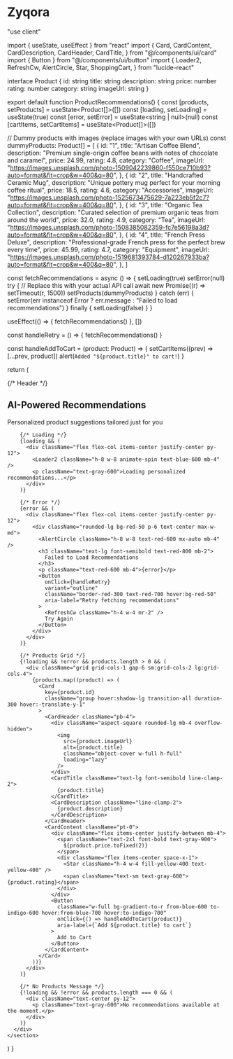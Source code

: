# Zyqora
"use client"

import { useState, useEffect } from "react"
import {
  Card,
  CardContent,
  CardDescription,
  CardHeader,
  CardTitle,
} from "@/components/ui/card"
import { Button } from "@/components/ui/button"
import {
  Loader2,
  RefreshCw,
  AlertCircle,
  Star,
  ShoppingCart,
} from "lucide-react"

interface Product {
  id: string
  title: string
  description: string
  price: number
  rating: number
  category: string
  imageUrl: string
}

export default function ProductRecommendations() {
  const [products, setProducts] = useState<Product[]>([])
  const [loading, setLoading] = useState(true)
  const [error, setError] = useState<string | null>(null)
  const [cartItems, setCartItems] = useState<Product[]>([])

  // Dummy products with images (replace images with your own URLs)
  const dummyProducts: Product[] = [
    {
      id: "1",
      title: "Artisan Coffee Blend",
      description:
        "Premium single-origin coffee beans with notes of chocolate and caramel",
      price: 24.99,
      rating: 4.8,
      category: "Coffee",
      imageUrl:
        "https://images.unsplash.com/photo-1509042239860-f550ce710b93?auto=format&fit=crop&w=400&q=80",
    },
    {
      id: "2",
      title: "Handcrafted Ceramic Mug",
      description: "Unique pottery mug perfect for your morning coffee ritual",
      price: 18.5,
      rating: 4.6,
      category: "Accessories",
      imageUrl:
        "https://images.unsplash.com/photo-1525673475629-7a223eb5f2c7?auto=format&fit=crop&w=400&q=80",
    },
    {
      id: "3",
      title: "Organic Tea Collection",
      description:
        "Curated selection of premium organic teas from around the world",
      price: 32.0,
      rating: 4.9,
      category: "Tea",
      imageUrl:
        "https://images.unsplash.com/photo-1508385082359-fc7e56198a3d?auto=format&fit=crop&w=400&q=80",
    },
    {
      id: "4",
      title: "French Press Deluxe",
      description: "Professional-grade French press for the perfect brew every time",
      price: 45.99,
      rating: 4.7,
      category: "Equipment",
      imageUrl:
        "https://images.unsplash.com/photo-1519681393784-d120267933ba?auto=format&fit=crop&w=400&q=80",
    },
  ]

  const fetchRecommendations = async () => {
    setLoading(true)
    setError(null)
    try {
      // Replace this with your actual API call
      await new Promise((r) => setTimeout(r, 1500))
      setProducts(dummyProducts)
    } catch (err) {
      setError(err instanceof Error ? err.message : "Failed to load recommendations")
    } finally {
      setLoading(false)
    }
  }

  useEffect(() => {
    fetchRecommendations()
  }, [])

  const handleRetry = () => {
    fetchRecommendations()
  }

  const handleAddToCart = (product: Product) => {
    setCartItems((prev) => [...prev, product])
    alert(`Added "${product.title}" to cart!`)
  }

  return (
    <section className="py-16 sm:py-24">
      <div className="mx-auto max-w-7xl px-4 sm:px-6 lg:px-8">
        {/* Header */}
        <div className="text-center mb-12">
          <h2 className="text-3xl font-bold tracking-tight text-gray-900 sm:text-4xl">
            AI-Powered Recommendations
          </h2>
          <p className="mt-4 text-lg text-gray-600">
            Personalized product suggestions tailored just for you
          </p>
        </div>

        {/* Loading */}
        {loading && (
          <div className="flex flex-col items-center justify-center py-12">
            <Loader2 className="h-8 w-8 animate-spin text-blue-600 mb-4" />
            <p className="text-gray-600">Loading personalized recommendations...</p>
          </div>
        )}

        {/* Error */}
        {error && (
          <div className="flex flex-col items-center justify-center py-12">
            <div className="rounded-lg bg-red-50 p-6 text-center max-w-md">
              <AlertCircle className="h-8 w-8 text-red-600 mx-auto mb-4" />
              <h3 className="text-lg font-semibold text-red-800 mb-2">
                Failed to Load Recommendations
              </h3>
              <p className="text-red-600 mb-4">{error}</p>
              <Button
                onClick={handleRetry}
                variant="outline"
                className="border-red-300 text-red-700 hover:bg-red-50"
                aria-label="Retry fetching recommendations"
              >
                <RefreshCw className="h-4 w-4 mr-2" />
                Try Again
              </Button>
            </div>
          </div>
        )}

        {/* Products Grid */}
        {!loading && !error && products.length > 0 && (
          <div className="grid grid-cols-1 gap-6 sm:grid-cols-2 lg:grid-cols-4">
            {products.map((product) => (
              <Card
                key={product.id}
                className="group hover:shadow-lg transition-all duration-300 hover:-translate-y-1"
              >
                <CardHeader className="pb-4">
                  <div className="aspect-square rounded-lg mb-4 overflow-hidden">
                    <img
                      src={product.imageUrl}
                      alt={product.title}
                      className="object-cover w-full h-full"
                      loading="lazy"
                    />
                  </div>
                  <CardTitle className="text-lg font-semibold line-clamp-2">
                    {product.title}
                  </CardTitle>
                  <CardDescription className="line-clamp-2">
                    {product.description}
                  </CardDescription>
                </CardHeader>
                <CardContent className="pt-0">
                  <div className="flex items-center justify-between mb-4">
                    <span className="text-2xl font-bold text-gray-900">
                      ${product.price.toFixed(2)}
                    </span>
                    <div className="flex items-center space-x-1">
                      <Star className="h-4 w-4 fill-yellow-400 text-yellow-400" />
                      <span className="text-sm text-gray-600">{product.rating}</span>
                    </div>
                  </div>
                  <Button
                    className="w-full bg-gradient-to-r from-blue-600 to-indigo-600 hover:from-blue-700 hover:to-indigo-700"
                    onClick={() => handleAddToCart(product)}
                    aria-label={`Add ${product.title} to cart`}
                  >
                    Add to Cart
                  </Button>
                </CardContent>
              </Card>
            ))}
          </div>
        )}

        {/* No Products Message */}
        {!loading && !error && products.length === 0 && (
          <div className="text-center py-12">
            <p className="text-gray-600">No recommendations available at the moment.</p>
          </div>
        )}
      </div>
    </section>
  )
}

